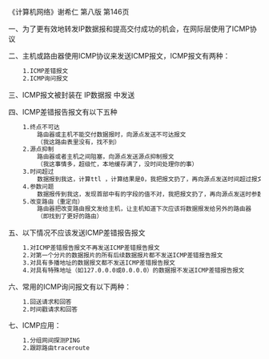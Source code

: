 《计算机网络》谢希仁 第八版 第146页

一、为了更有效地转发IP数据报和提高交付成功的机会，在网际层使用了ICMP协议

二、主机或路由器使用ICMP协议来发送ICMP报文，ICMP报文有两种：
```bash
	1.ICMP差错报文
	2.ICMP询问报文
```

三、ICMP报文被封装在 IP数据报 中发送

四、ICMP差错报告报文有以下五种
```bash
	1.终点不可达
		路由器或主机不能交付数据报时，向源点发送不可达报文
		（我这路由表里没有，找不到）
	2.源点抑制
		路由器或者主机之间阻塞，向源点发送源点抑制报文
		（我这事情多，超级忙，本地缓存满了，没时间处理你的事）
	3.时间超过
		数据报到我这，计算ttl ，计算结果是0，我把报文扔了，再向源点发送时间超过报文
	4.参数问题
		数据报传到我这，发现首部中有的字段的值不对，我把报文扔了，再向源点发送时参数问题报文
	5.改变路由（重定向）
		路由器把改变路由报文发给主机，让主机知道下次应该将数据报发给另外的路由器
		（即找到了更好的路由）
```

五、以下情况不应该发送ICMP差错报告报文
```bash
	1.对ICMP差错报告报文不再发送ICMP差错报告报文
	2.对第一个分片的数据报片的所有后续数据报片都不发送ICMP差错报告报文
	3.对具有多播地址的数据报文都不发送ICMP差错报告报文
	4.对具有特殊地址（如127.0.0.0或0.0.0.0）的数据报不发送ICMP差错报告报文
```

六、常用的ICMP询问报文有以下两种：
```bash
	1.回送请求和回答
	2.时间戳请求和回答
```

七、ICMP应用：
```bash
	1.分组网间探测PING
	2.跟踪路由traceroute
```

